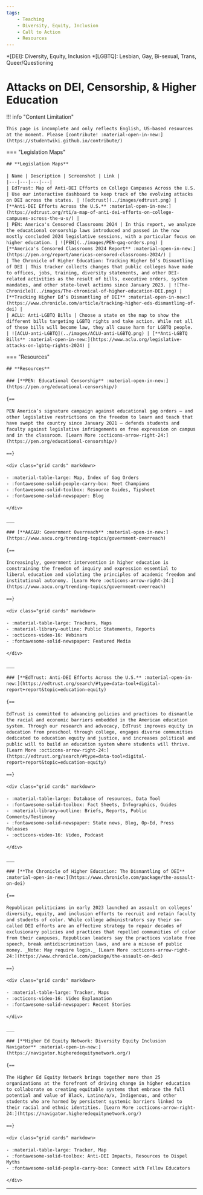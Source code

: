 ```yaml
---
tags:
    - Teaching
    - Diversity, Equity, Inclusion
    - Call to Action
    - Resources
---
```


*[DEI]: Diversity, Equity, Inclusion
*[LGBTQ]: Lesbian, Gay, Bi-sexual, Trans, Queer/Questioning

# Attacks on DEI, Censorship, & Higher Education

!!! info "Content Limitation"

    This page is incomplete and only reflects English, US-based resources at the moment. Please [contribute! :material-open-in-new:](https://studentwiki.github.io/contribute/)

=== "Legislation Maps"

    ## **Legislation Maps**

    | Name | Description | Screenshot | Link |
    |---|---|---|---|
    | EdTrust: Map of Anti-DEI Efforts on College Campuses Across the U.S. | Use our interactive dashboard to keep track of the evolving attacks on DEI across the states. | ![edtrust](../images/edtrust.png) | [**Anti-DEI Efforts Across the U.S.** :material-open-in-new:](https://edtrust.org/rti/a-map-of-anti-dei-efforts-on-college-campuses-across-the-u-s/) |
    | PEN: America's Censored Classrooms 2024 | In this report, we analyze the educational censorship laws introduced and passed in the now mostly concluded 2024 legislative sessions, with a particular focus on higher education. | ![PEN](../images/PEN-gag-orders.png) | [**America's Censored Classrooms 2024 Report** :material-open-in-new:](https://pen.org/report/americas-censored-classrooms-2024/) |
    | The Chronicle of Higher Education: Tracking Higher Ed’s Dismantling of DEI | This tracker collects changes that public colleges have made to offices, jobs, training, diversity statements, and other DEI-related activities as the result of bills, executive orders, system mandates, and other state-level actions since January 2023. | ![The-Chronicle](../images/The-chronical-of-higher-education-DEI.png) | [**Tracking Higher Ed’s Dismantling of DEI** :material-open-in-new:](https://www.chronicle.com/article/tracking-higher-eds-dismantling-of-dei) |
    | ACLU: Anti-LGBTQ Bills | Choose a state on the map to show the different bills targeting LGBTQ rights and take action. While not all of these bills will become law, they all cause harm for LGBTQ people. | ![ACLU-anti-LGBTQ](../images/ACLU-anti-LGBTQ.png) | [**Anti-LGBTQ Bills** :material-open-in-new:](https://www.aclu.org/legislative-attacks-on-lgbtq-rights-2024) |

=== "Resources"

    ## **Resources**

    ### [**PEN: Educational Censorship** :material-open-in-new:](https://pen.org/educational-censorship/)

    {==

    PEN America’s signature campaign against educational gag orders — and other legislative restrictions on the freedom to learn and teach that have swept the country since January 2021 — defends students and faculty against legislative infringements on free expression on campus and in the classroom. [Learn More :octicons-arrow-right-24:](https://pen.org/educational-censorship/)

    ==}

    <div class="grid cards" markdown>

    - :material-table-large: Map, Index of Gag Orders
    - :fontawesome-solid-people-carry-box: Meet Champions
    - :fontawesome-solid-toolbox: Resource Guides, Tipsheet
    - :fontawesome-solid-newspaper: Blog

    </div>

    ___

    ### [**AAC&U: Government Overreach** :material-open-in-new:](https://www.aacu.org/trending-topics/government-overreach)

    {==

    Increasingly, government intervention in higher education is constraining the freedom of inquiry and expression essential to liberal education and violating the principles of academic freedom and institutional autonomy. [Learn More :octicons-arrow-right-24:](https://www.aacu.org/trending-topics/government-overreach)

    ==}

    <div class="grid cards" markdown>

    - :material-table-large: Trackers, Maps
    - :material-library-outline: Public Statements, Reports
    - :octicons-video-16: Webinars
    - :fontawesome-solid-newspaper: Featured Media

    </div>

    ___

    ### [**EdTrust: Anti-DEI Efforts Across the U.S.** :material-open-in-new:](https://edtrust.org/search/#type=data-tool+digital-report+report&topic=education-equity)

    {==

    EdTrust is committed to advancing policies and practices to dismantle the racial and economic barriers embedded in the American education system. Through our research and advocacy, EdTrust improves equity in education from preschool through college, engages diverse communities dedicated to education equity and justice, and increases political and public will to build an education system where students will thrive. [Learn More :octicons-arrow-right-24:](https://edtrust.org/search/#type=data-tool+digital-report+report&topic=education-equity)

    ==}

    <div class="grid cards" markdown>

    - :material-table-large: Database of resources, Data Tool
    - :fontawesome-solid-toolbox: Fact Sheets, Infographics, Guides
    - :material-library-outline: Briefs, Reports, Public Comments/Testimony
    - :fontawesome-solid-newspaper: State news, Blog, Op-Ed, Press Releases
    - :octicons-video-16: Video, Podcast

    </div>

    ___

    ### [**The Chronicle of Higher Education: The Dismantling of DEI** :material-open-in-new:](https://www.chronicle.com/package/the-assault-on-dei)

    {==

    Republican politicians in early 2023 launched an assault on colleges’ diversity, equity, and inclusion efforts to recruit and retain faculty and students of color. While college administrators say their so-called DEI efforts are an effective strategy to repair decades of exclusionary policies and practices that repelled communities of color from their campuses, Republican leaders say the practices violate free speech, break antidiscrimination laws, and are a misuse of public money. _Note: May require login._ [Learn More :octicons-arrow-right-24:](https://www.chronicle.com/package/the-assault-on-dei)

    ==}

    <div class="grid cards" markdown>

    - :material-table-large: Tracker, Maps
    - :octicons-video-16: Video Explanation
    - :fontawesome-solid-newspaper: Recent Stories

    </div>

    ___

    ### [**Higher Ed Equity Network: Diversity Equity Inclusion Navigator** :material-open-in-new:](https://navigator.higheredequitynetwork.org/)

    {==

    The Higher Ed Equity Network brings together more than 25 organizations at the forefront of driving change in higher education to collaborate on creating equitable systems that embrace the full potential and value of Black, Latino/a/x, Indigenous, and other students who are harmed by persistent systemic barriers linked to their racial and ethnic identities. [Learn More :octicons-arrow-right-24:](https://navigator.higheredequitynetwork.org/)

    ==}

    <div class="grid cards" markdown>

    - :material-table-large: Tracker, Map
    - :fontawesome-solid-toolbox: Anti-DEI Impacts, Resources to Dispel Myths
    - :fontawesome-solid-people-carry-box: Connect with Fellow Educators

    </div>

___